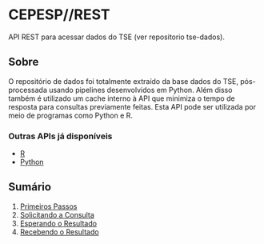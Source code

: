 # CEPESP//REST
API REST para acessar dados do TSE (ver repositorio tse-dados).

## Sobre
O repositório de dados foi totalmente extraído da base dados do TSE, pós-processada usando pipelines desenvolvidos em Python. Além disso também é utilizado um cache interno à API que minimiza o tempo de resposta para consultas previamente feitas. Esta API pode ser utilizada por meio de programas como Python e R.

### Outras APIs já disponíveis
- [R](http://github.com/Cepesp-Fgv/cepesp-r)
- [Python](http://github.com/Cepesp-Fgv/cepesp-python)

## Sumário
1. [Primeiros Passos](01_PrimeirosPassos.md)
2. [Solicitando a Consulta](02_SolicitandoConsulta.md)
3. [Esperando o Resultado](03_Espera.md)
4. [Recebendo o Resultado](04_Resultado.md)
